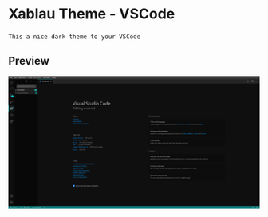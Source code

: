 # Xablau Theme - VSCode
`This a nice dark theme to your VSCode`


## Preview

<p align="center">
   <img src="./preview.png?raw=true" />
</p>
